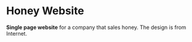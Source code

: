 # Honey Website

**Single page website** for a company that sales honey. The design is from Internet.
